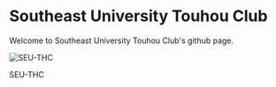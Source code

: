 # Southeast University Touhou Club
Welcome to Southeast University Touhou Club's github page.

![SEU-THC][id]

[id]:https://github.com/Hakurei-Reimu-SkylarkStudio/SEU-THC/blob/master/SEU_THC_logo.png "Title"
	SEU-THC